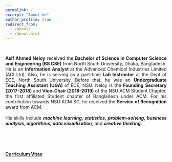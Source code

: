 ```yaml
---
permalink: /
excerpt: "About me"
author_profile: true
redirect_from: 
  - /about/
  - /about.html
---
```

<br />

<p style="text-align:justify;"> <strong>Asif Ahmed Neloy</strong> received the <strong>Bachelor of Science in Computer Science and Engineering (BS CSE)</strong> from North South University, Dhaka, Bangladesh. He is an <strong> Information Analyst </strong>at the Advanced Chemical Industries Limited (ACI Ltd). Also, he is serving as a part-time <strong> Lab Instructor</strong> at the Dept of ECE, North South University. Before that, he was an <strong>Undergraduate Teaching Assistant (UGA) </strong> of ECE, NSU. Neloy is the <strong>Founding Secretary (2017-2018)</strong> and <strong>Vice-Chair (2018-2019)</strong> of the NSU ACM Student Chapter, the first affiliated Student chapter of Bangladesh under ACM. For his contribution towards NSU ACM SC, he received the <strong>Service of Recognition</strong> award from ACM.<br/> <br/>His skills include <strong><i>machine learning, statistics, problem-solving, business analysis, algorithms, data visualization,</i></strong> and <strong><i>creative thinking</i></strong>.</p>

<br/>
<br/>
<br/>

<a href="http://www.aci-bd.com/" target="_blank"> **Curriculum Vitae**</a>


